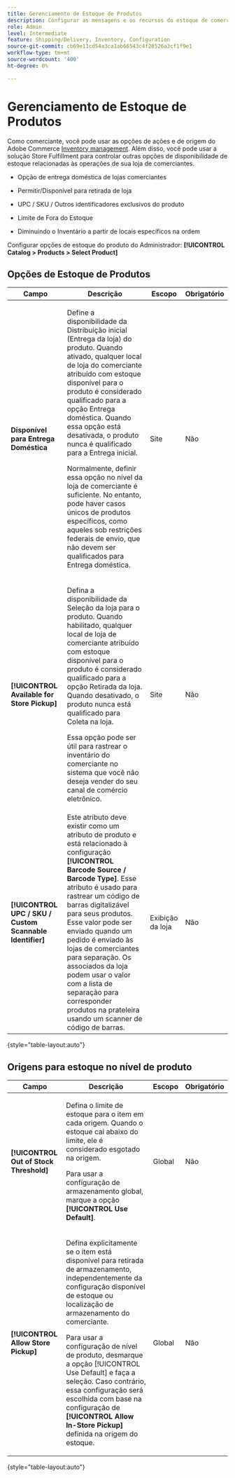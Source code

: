 ```yaml
---
title: Gerenciamento de Estoque de Produtos
description: Configurar as mensagens e os recursos do estoque de comerciantes disponíveis para os clientes.
role: Admin
level: Intermediate
feature: Shipping/Delivery, Inventory, Configuration
source-git-commit: cb69e11cd54a3ca1ab66543c4f28526a3cf1f9e1
workflow-type: tm+mt
source-wordcount: '400'
ht-degree: 0%

---
```


# Gerenciamento de Estoque de Produtos

Como comerciante, você pode usar as opções de ações e de origem do Adobe Commerce [Inventory management](https://experienceleague.adobe.com/pt-br/docs/commerce-admin/inventory/introduction). Além disso, você pode usar a solução Store Fulfillment para controlar outras opções de disponibilidade de estoque relacionadas às operações de sua loja de comerciantes.

- Opção de entrega doméstica de lojas comerciantes

- Permitir/Disponível para retirada de loja

- UPC / SKU / Outros identificadores exclusivos do produto

- Limite de Fora do Estoque

- Diminuindo o Inventário a partir de locais específicos na ordem

Configurar opções de estoque do produto do Administrador: **[!UICONTROL Catalog > Products > Select Product]**

## **Opções de Estoque de Produtos**

| **Campo** | **Descrição** | **Escopo** | **Obrigatório** |
|----------------------------------------------------------|-----------------------------------------------------------------------------------------------------------------------------------------------------------------------------------------------------------------------------------------------------------------------------------------------------------------------------------------------------------------------------------------------------------------------------------------------------------------------------------------------------------------------------------------------------------|------------|--------------|
| **Disponível para Entrega Doméstica** | <p>Define a disponibilidade da Distribuição inicial (Entrega da loja) do produto. Quando ativado, qualquer local de loja do comerciante atribuído com estoque disponível para o produto é considerado qualificado para a opção Entrega doméstica. Quando essa opção está desativada, o produto nunca é qualificado para a Entrega inicial.</p>Normalmente, definir essa opção no nível da loja de comerciante é suficiente. No entanto, pode haver casos únicos de produtos específicos, como aqueles sob restrições federais de envio, que não devem ser qualificados para Entrega doméstica.</p> | Site | Não |
| **[!UICONTROL Available for Store Pickup]** | <p>Defina a disponibilidade da Seleção da loja para o produto. Quando habilitado, qualquer local de loja de comerciante atribuído com estoque disponível para o produto é considerado qualificado para a opção Retirada da loja. Quando desativado, o produto nunca está qualificado para Coleta na loja.</p><p>Essa opção pode ser útil para rastrear o inventário do comerciante no sistema que você não deseja vender do seu canal de comércio eletrônico.</p> | Site | Não |
| **[!UICONTROL UPC / SKU / Custom Scannable Identifier]** | Este atributo deve existir como um atributo de produto e está relacionado à configuração **[!UICONTROL Barcode Source / Barcode Type]**. Esse atributo é usado para rastrear um código de barras digitalizável para seus produtos. Esse valor pode ser enviado quando um pedido é enviado às lojas de comerciantes para separação. Os associados da loja podem usar o valor com a lista de separação para corresponder produtos na prateleira usando um scanner de código de barras. | Exibição da loja | Não |

{style="table-layout:auto"}

## Origens para estoque no nível de produto

| **Campo** | **Descrição** | **Escopo** | **Obrigatório** |
|-----------------------------------------|---------------------------------------------------------------------------------------------------------------------------------------------------------------------------------------------------------------------------------------------------------------------------------------------------------------------------------------------------------------------------------------------------------|-----------|--------------|
| **[!UICONTROL Out of Stock Threshold]** | <p>Defina o limite de estoque para o item em cada origem. Quando o estoque cai abaixo do limite, ele é considerado esgotado na origem.</p><p>Para usar a configuração de armazenamento global, marque a opção **[!UICONTROL Use Default]**.</p> | Global | Não |
| **[!UICONTROL Allow Store Pickup]** | <p>Defina explicitamente se o item está disponível para retirada de armazenamento, independentemente da configuração disponível de estoque ou localização de armazenamento do comerciante.</p><p>Para usar a configuração de nível de produto, desmarque a opção [!UICONTROL Use Default] e faça a seleção. Caso contrário, essa configuração será escolhida com base na configuração de **[!UICONTROL Allow In-Store Pickup]** definida na origem do estoque.</p> | Global | Não |

{style="table-layout:auto"}

